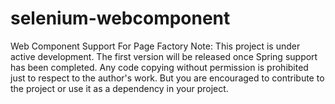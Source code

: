 # selenium-webcomponent
Web Component Support For Page Factory
Note: This project is under active development. The first version will be released once Spring support has been completed.
Any code copying without permission is prohibited just to respect to the author's work. But you are encouraged to contribute to the project or use it as a dependency in your project.
